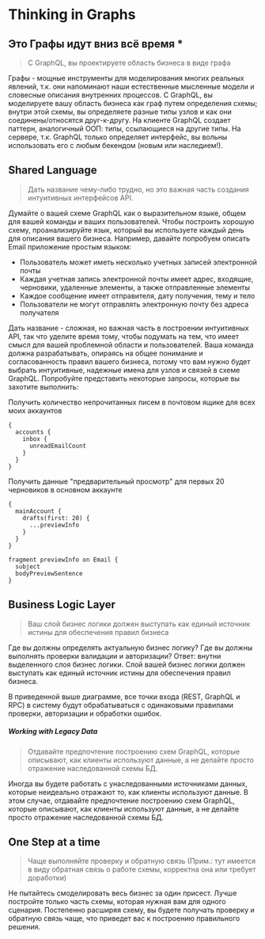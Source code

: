 # Thinking in Graphs

## Это Графы идут вниз всё время *

> С GraphQL, вы проектируете область бизнеса в виде графа


Графы - мощные инструменты для моделирования многих реальных явлений, т.к. они напоминают наши естественные мысленные модели и словесные описания внутренних процессов. С GraphQL, вы моделируете вашу область бизнеса как граф путем определения схемы; внутри этой схемы, вы определяете разные типы узлов и как они соединены/относятся друг-к-другу. На клиенте GraphQL создает паттерн, аналогичный ООП: типы, ссылающиеся на другие типы. На сервере, т.к. GraphQL только определяет интерфейс, вы вольны использовать его с любым бекендом (новым или наследием!).


## Shared Language 
> Дать название чему-либо трудно, но это важная часть создания интуитивных интерфейсов API.

Думайте о вашей схеме GraphQL как о выразительном языке, общем для вашей команды и ваших пользователей. Чтобы построить хорошую схему, проанализируйте язык, который вы используете каждый день для описания вашего бизнеса. Например, давайте попробуем описать Email приложение простым языком:

* Пользователь может иметь несколько учетных записей электронной почты
* Каждая учетная запись электронной почты имеет адрес, входящие, черновики, удаленные элементы, а также отправленные элементы
* Каждое сообщение имеет отправителя, дату получения, тему и тело
* Пользователи не могут отправлять электронную почту без адреса получателя


Дать название - сложная, но важная часть в построении интуитивных API, так что уделите время тому, чтобы подумать на тем, что имеет смысл для вашей проблемной области и пользователей. Ваша команда должна разрабатывать, опираясь на общее понимание и согласованность правил вашего бизнеса, потому что вам нужно будет выбрать интуитивные, надежные имена для узлов и связей в схеме GraphQL. Попробуйте представить некоторые запросы, которые вы захотите выполнить:


Получить количество непрочитанных писем в почтовом ящике для всех моих аккаунтов
```
{
  accounts {
    inbox {
      unreadEmailCount
    }
  }
} 
```

Получить данные "предварительный просмотр" для первых 20 черновиков в основном аккаунте

```
{
  mainAccount {
    drafts(first: 20) {
      ...previewInfo
    }
  }
}

fragment previewInfo on Email {
  subject
  bodyPreviewSentence
}
```
 
 
## Business Logic Layer 
> Ваш слой бизнес логики должен выступать как единый источник истины для обеспечения правил бизнеса

Где вы должны определять актуальную бизнес логику? Где вы должны выполнять проверки валидации и авторизации? Ответ: внутни выделенного слоя бизнес логики. Слой вашей бизнес логики должен выступать как единый источник истины для обеспечения правил бизнеса.

В приведенной выше диаграмме, все точки входа (REST, GraphQL и RPC) в систему будут обрабатываться с одинаковыми
правилами проверки, авторизации и обработки ошибок.


##### Working with Legacy Data

> Отдавайте предпочтение построению схем GraphQL, которые описывают, как клиенты используют данные, а не делайте просто отражение наследованной схемы БД.

Иногда вы будете работать с унаследованными источниками данных, которые неидеально отражают то, как клиенты используют данные. В этом случае, отдавайте предпочтение построению схем GraphQL, которые описывают, как клиенты используют данные, а не делайте просто отражение наследованной схемы БД.


## One Step at a time 
> Чаще выполняйте проверку и обратную связь (Прим.: тут имеется в виду обратная связь о работе схемы, корректна она или требует доработки)

Не пытайтесь смоделировать весь бизнес за один присест. Лучше постройте только часть схемы, которая нужная вам для одного сценария. Постепенно расширяя схему, вы будете получать проверку и обратную связь чаще, что приведет вас к построению правильного решения.